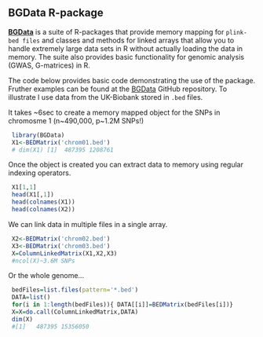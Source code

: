 
## BGData R-package

**[BGData](https://github.com/quantgen/bgdata)** is a suite of R-packages that provide memory mapping for `plink-bed files` and classes and methods for linked arrays that allow you to handle extremely large data sets in R without actually loading the data in memory. The suite also provides basic functionality for genomic analysis (GWAS, G-matrices) in R.

The code below provides basic code demonstrating the use of the package. Fruther examples can be found at the [BGData](https://github.com/quantgen/bgdata) GitHub repository. To illustrate I use data from the UK-Biobank stored in `.bed` files. 

It takes ~6sec to create a memory mapped object for the SNPs in chromosme 1 (n~490,000, p~1.2M SNPs!)


```r
 library(BGData)
 X1<-BEDMatrix('chrom01.bed') 
 # dim(X1) [1]  487395 1208761

```

Once the object is created you can extract data to memory using regular indexing operators.

```r
 X1[1,1]
 head(X1[,1])
 head(colnames(X1))
 head(colnames(X2))
```

We can link data in multiple files in a single array.


```r 
 X2<-BEDMatrix('chrom02.bed') 
 X3<-BEDMatrix('chrom03.bed')  
 X=ColumnLinkedMatrix(X1,X2,X3)
 #ncol(X)~3.6M SNPs
```

Or the whole genome...


```r 
 bedFiles=list.files(pattern='*.bed')
 DATA=list()
 for(i in 1:length(bedFiles)){ DATA[[i]]=BEDMatrix(bedFiles[i])}
 X=X=do.call(ColumnLinkedMatrix,DATA)
 dim(X)
 #[1]   487395 15356050

```




